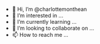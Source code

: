 - 👋 Hi, I’m @charlottemonthean
- 👀 I’m interested in ...
- 🌱 I’m currently learning ...
- 💞️ I’m looking to collaborate on ...
- 📫 How to reach me ...

<!---
charlottemonthean/charlottemonthean is a ✨ special ✨ repository because its `README.md` (this file) appears on your GitHub profile.
You can click the Preview link to take a look at your changes.
--->
